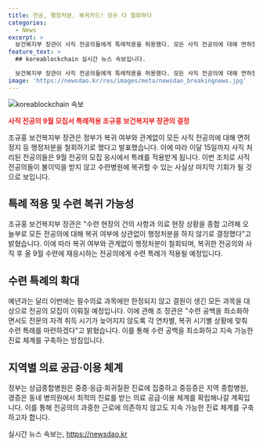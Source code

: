 ```yaml
---
title: 전공, 행정처분, 복귀카드! 모두 다 철회하다
categories:
  - News
excerpt: >
  보건복지부 장관이 사직 전공의들에게 특례적용을 허용했다. 모든 사직 전공의에 대해 면허정지 등 행정처분을 철회하고, 9월 전공의 모집 응시에서 특례를 적용한다. 복귀한 전공의와 사직 후 재응시하는 전공의에게 수련 특례를 적용하며, 전문의 자격 취득을 지연하지 않으면서 수련 공백을 최소화할 계획이다. 또한, 과중한 근로에 의존하지 않고 지역 종합병원, 병의원 간 최적의 진료를 지원하는 의료 체계를 확립할 예정이다.
feature_text: >
  ## koreablockchain 실시간 뉴스 속보입니다.

  보건복지부 장관이 사직 전공의들에게 특례적용을 허용했다. 모든 사직 전공의에 대해 면허정지 등 행정처분을 철회하고, 9월 전공의 모집 응시에서 특례를 적용한다. 복귀한 전공의와 사직 후 재응시하는 전공의에게 수련 특례를 적용하며, 전문의 자격 취득을 지연하지 않으면서 수련 공백을 최소화할 계획이다. 또한, 과중한 근로에 의존하지 않고 지역 종합병원, 병의원 간 최적의 진료를 지원하는 의료 체계를 확립할 예정이다.
image: 'https://newsdao.kr/res/images/meta/newsdao_breakingnews.jpg'
---
```


<p><img src="https://newsdao.kr/res/images/meta/newsdao_breakingnews.jpg" alt="koreablockchain 속보" /></p>

<p><b><span style="color: #ee2323;">사직 전공의 9월 모집서 특례적용 조규홍 보건복지부 장관의 결정</span></b></p>

<p data-ke-size="size16">조규홍 보건복지부 장관은 정부가 복귀 여부와 관계없이 모든 사직 전공의에 대해 면허정지 등 행정처분을 철회하기로 했다고 발표했습니다. 이에 따라 이달 15일까지 사직 처리된 전공의들은 9월 전공의 모집 응시에서 특례를 적용받게 됩니다. 이번 조치로 사직 전공의들이 불이익을 받지 않고 수련병원에 복귀할 수 있는 사실상 마지막 기회가 될 것으로 보입니다.</p>

<h2 data-ke-size="size26">특례 적용 및 수련 복귀 가능성</h2>

<p data-ke-size="size16">조규홍 보건복지부 장관은 "수련 현장의 건의 사항과 의료 현장 상황을 종합 고려해 오늘부로 모든 전공의에 대해 복귀 여부에 상관없이 행정처분을 하지 않기로 결정했다"고 밝혔습니다. 이에 따라 복귀 여부와 관계없이 행정처분이 철회되며, 복귀한 전공의와 사직 후 올 9월 수련에 재응시하는 전공의에게 수련 특례가 적용될 예정입니다.</p>

<h2 data-ke-size="size26">수련 특례의 확대</h2>

<p data-ke-size="size16">예년과는 달리 이번에는 필수의료 과목에만 한정되지 않고 결원이 생긴 모든 과목을 대상으로 전공의 모집이 이뤄질 예정입니다. 이에 관해 조 장관은 "수련 공백을 최소화하면서도 전문의 자격 취득 시기가 늦어지지 않도록 각 연차별, 복귀 시기별 상황에 맞춰 수련 특례를 마련하겠다"고 밝혔습니다. 이를 통해 수련 공백을 최소화하고 지속 가능한 진료 체계를 구축하는 방침입니다.</p>

<h2 data-ke-size="size26">지역별 의료 공급·이용 체계</h2>

<p data-ke-size="size16">정부는 상급종합병원은 중증·응급·희귀질환 진료에 집중하고 중등증은 지역 종합병원, 경증은 동네 병의원에서 최적의 진료를 받는 의료 공급·이용 체계를 확립해나갈 계획입니다. 이를 통해 전공의의 과중한 근로에 의존하지 않고도 지속 가능한 진료 체계를 구축하고자 합니다.</p>
실시간 뉴스 속보는, <a href="https://newsdao.kr" rel="dofollow">https://newsdao.kr</a>


